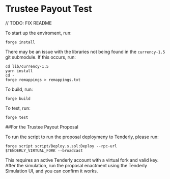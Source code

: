 # Trustee Payout Test
// TODO: FIX README

To start up the enviroment, run:

```
forge install
```

There may be an issue with the libraries not being found in the `currency-1.5` git submodule. If this occurs, run:

```
cd lib/currency-1.5
yarn install
cd -
forge remappings > remappings.txt
```

To build, run:

```
forge build
```

To test, run:

```
forge test
```

##For the Trustee Payout Proposal 

To run the script to run the proposal deploymeny to Tenderly, please run:
```
forge script script/Deploy.s.sol:Deploy --rpc-url $TENDERLY_VIRTUAL_FORK --broadcast
```

This requires an active Tenderly account with a virtual fork and valid key. After the simulation, run the proposal enactment using the Tenderly Simulation UI, and you can confirm it works.
